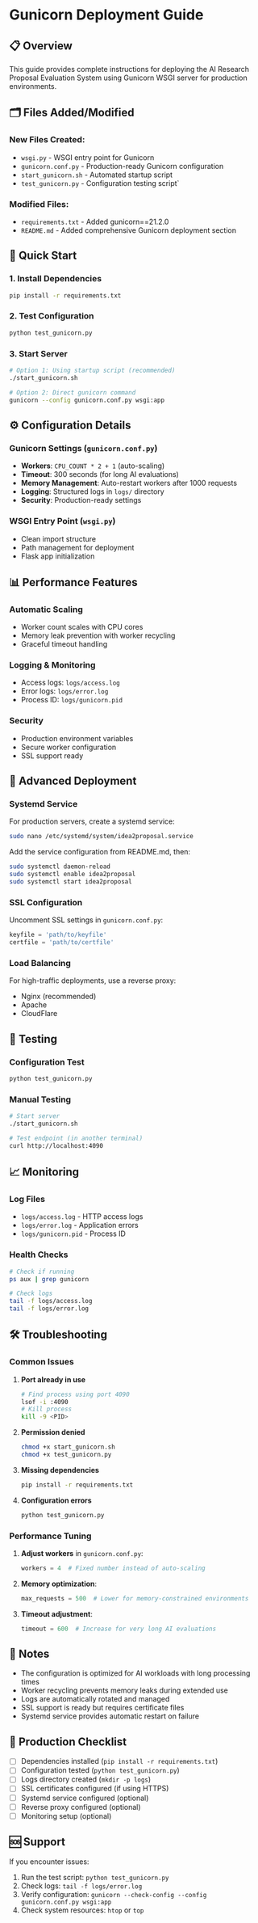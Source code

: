 # Gunicorn Deployment Guide

## 📋 Overview

This guide provides complete instructions for deploying the AI Research Proposal Evaluation System using Gunicorn WSGI server for production environments.

## 🗂️ Files Added/Modified

### New Files Created:
- `wsgi.py` - WSGI entry point for Gunicorn
- `gunicorn.conf.py` - Production-ready Gunicorn configuration
- `start_gunicorn.sh` - Automated startup script
- `test_gunicorn.py` - Configuration testing script`

### Modified Files:
- `requirements.txt` - Added gunicorn==21.2.0
- `README.md` - Added comprehensive Gunicorn deployment section

## 🚀 Quick Start

### 1. Install Dependencies
```bash
pip install -r requirements.txt
```

### 2. Test Configuration
```bash
python test_gunicorn.py
```

### 3. Start Server
```bash
# Option 1: Using startup script (recommended)
./start_gunicorn.sh

# Option 2: Direct gunicorn command
gunicorn --config gunicorn.conf.py wsgi:app
```

## ⚙️ Configuration Details

### Gunicorn Settings (`gunicorn.conf.py`)
- **Workers**: `CPU_COUNT * 2 + 1` (auto-scaling)
- **Timeout**: 300 seconds (for long AI evaluations)
- **Memory Management**: Auto-restart workers after 1000 requests
- **Logging**: Structured logs in `logs/` directory
- **Security**: Production-ready settings

### WSGI Entry Point (`wsgi.py`)
- Clean import structure
- Path management for deployment
- Flask app initialization

## 📊 Performance Features

### Automatic Scaling
- Worker count scales with CPU cores
- Memory leak prevention with worker recycling
- Graceful timeout handling

### Logging & Monitoring
- Access logs: `logs/access.log`
- Error logs: `logs/error.log`
- Process ID: `logs/gunicorn.pid`

### Security
- Production environment variables
- Secure worker configuration
- SSL support ready

## 🔧 Advanced Deployment

### Systemd Service
For production servers, create a systemd service:

```bash
sudo nano /etc/systemd/system/idea2proposal.service
```

Add the service configuration from README.md, then:

```bash
sudo systemctl daemon-reload
sudo systemctl enable idea2proposal
sudo systemctl start idea2proposal
```

### SSL Configuration
Uncomment SSL settings in `gunicorn.conf.py`:
```python
keyfile = 'path/to/keyfile'
certfile = 'path/to/certfile'
```

### Load Balancing
For high-traffic deployments, use a reverse proxy:
- Nginx (recommended)
- Apache
- CloudFlare

## 🧪 Testing

### Configuration Test
```bash
python test_gunicorn.py
```

### Manual Testing
```bash
# Start server
./start_gunicorn.sh

# Test endpoint (in another terminal)
curl http://localhost:4090
```

## 📈 Monitoring

### Log Files
- `logs/access.log` - HTTP access logs
- `logs/error.log` - Application errors
- `logs/gunicorn.pid` - Process ID

### Health Checks
```bash
# Check if running
ps aux | grep gunicorn

# Check logs
tail -f logs/access.log
tail -f logs/error.log
```

## 🛠️ Troubleshooting

### Common Issues

1. **Port already in use**
   ```bash
   # Find process using port 4090
   lsof -i :4090
   # Kill process
   kill -9 <PID>
   ```

2. **Permission denied**
   ```bash
   chmod +x start_gunicorn.sh
   chmod +x test_gunicorn.py
   ```

3. **Missing dependencies**
   ```bash
   pip install -r requirements.txt
   ```

4. **Configuration errors**
   ```bash
   python test_gunicorn.py
   ```

### Performance Tuning

1. **Adjust workers** in `gunicorn.conf.py`:
   ```python
   workers = 4  # Fixed number instead of auto-scaling
   ```

2. **Memory optimization**:
   ```python
   max_requests = 500  # Lower for memory-constrained environments
   ```

3. **Timeout adjustment**:
   ```python
   timeout = 600  # Increase for very long AI evaluations
   ```

## 📝 Notes

- The configuration is optimized for AI workloads with long processing times
- Worker recycling prevents memory leaks during extended use
- Logs are automatically rotated and managed
- SSL support is ready but requires certificate files
- Systemd service provides automatic restart on failure

## 🎯 Production Checklist

- [ ] Dependencies installed (`pip install -r requirements.txt`)
- [ ] Configuration tested (`python test_gunicorn.py`)
- [ ] Logs directory created (`mkdir -p logs`)
- [ ] SSL certificates configured (if using HTTPS)
- [ ] Systemd service configured (optional)
- [ ] Reverse proxy configured (optional)
- [ ] Monitoring setup (optional)

## 🆘 Support

If you encounter issues:

1. Run the test script: `python test_gunicorn.py`
2. Check logs: `tail -f logs/error.log`
3. Verify configuration: `gunicorn --check-config --config gunicorn.conf.py wsgi:app`
4. Check system resources: `htop` or `top`
